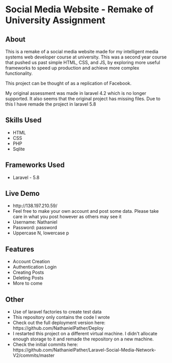 <h1>Social Media Website - Remake of University Assignment</h1>

<h2>About</h2>
This is a remake of a social media website made for my intelligent media systems web developer course at university. This was a second year course that pushed us past simple HTML, CSS, and JS, by exploring more useful frameworks to speed up production and achieve more complex functionality.


This project can be thought of as a replication of Facebook.


My original assessment was made in laravel 4.2 which is no longer supported. It also seems that the original project has missing files. Due to this I have remade the project in laravel 5.8

<h2>Skills Used</h2>
<ul>
  <li>HTML</li>
  <li>CSS</li>
  <li>PHP</li>
  <li>Sqlite</li>
</ul>

<h2>Frameworks Used</h2>
<ul>
  <li>Laravel - 5.8</li>
</ul>

<h2>Live Demo</h2>
<ul>
  <li>http://138.197.210.59/</li>
  <li>Feel free to make your own account and post some data. Please take care in what you post however as others may see it</li>
  <li>Username: Nathaniel</li>
  <li>Password: password</li>
  <li>Uppercase N, lowercase p</li>
</ul>

<h2>Features</h2>
<ul>
  <li>Account Creation</li>
  <li>Authentication Login</li>
  <li>Creating Posts</li>
  <li>Deleting Posts</li>
  <li>More to come</li>
</ul>

<h2>Other</h2>
<ul>
  <li>Use of laravel factories to create test data</li>
  <li>This repository only contains the code I wrote</li>
  <li>Check out the full deployment version here: https://github.com/NathanielPather/Deploy</li>
  <li>I restarted this project on a different virtual machine. I didn't allocate enough storage to it and remade the repository on a new machine.</li>
  <li>Check the initial commits here: https://github.com/NathanielPather/Laravel-Social-Media-Network-V2/commits/master</li>
</ul>
